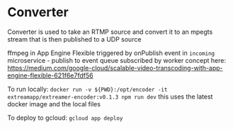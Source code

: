 # Converter

Converter is used to take an RTMP source and convert it to an mpegts stream that is then published to a UDP source

ffmpeg in App Engine Flexible triggered by onPublish event in `incoming` microservice - publish to event queue subscribed by worker
concept here: https://medium.com/google-cloud/scalable-video-transcoding-with-app-engine-flexible-621f6e7fdf56

To run locally: `docker run -v ${PWD}:/opt/encoder -it extreamapp/extreamer-encoder:v0.1.3 npm run dev` this uses the latest docker image and the local files

To deploy to gcloud: `gcloud app deploy`
